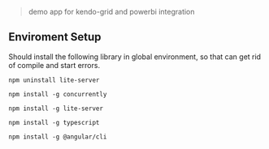 > demo app for kendo-grid and powerbi integration

## Enviroment Setup
Should install the following library in global environment, so that can get rid of compile and start errors.

```
npm uninstall lite-server

npm install -g concurrently

npm install -g lite-server

npm install -g typescript

npm install -g @angular/cli

```
